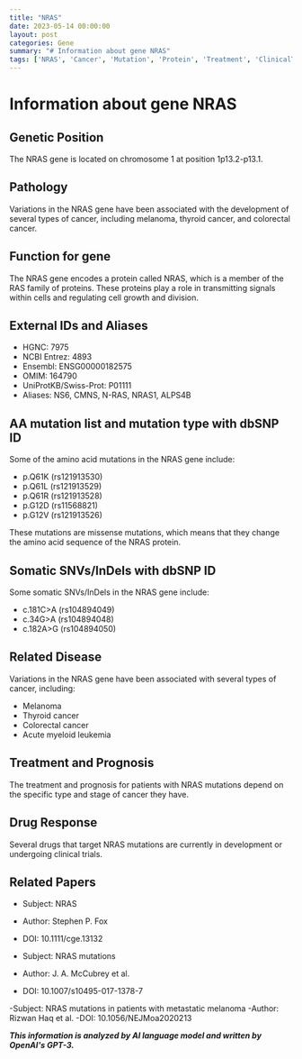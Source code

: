 ```yaml
---
title: "NRAS"
date: 2023-05-14 00:00:00
layout: post
categories: Gene
summary: "# Information about gene NRAS"
tags: ['NRAS', 'Cancer', 'Mutation', 'Protein', 'Treatment', 'ClinicalTrials', 'Melanoma', 'ThyroidCancer']
---
```


# Information about gene NRAS

## Genetic Position

The NRAS gene is located on chromosome 1 at position 1p13.2-p13.1.

## Pathology

Variations in the NRAS gene have been associated with the development of several types of cancer, including melanoma, thyroid cancer, and colorectal cancer.

## Function for gene

The NRAS gene encodes a protein called NRAS, which is a member of the RAS family of proteins. These proteins play a role in transmitting signals within cells and regulating cell growth and division.

## External IDs and Aliases

- HGNC: 7975
- NCBI Entrez: 4893
- Ensembl: ENSG00000182575
- OMIM: 164790
- UniProtKB/Swiss-Prot: P01111
- Aliases: NS6, CMNS, N-RAS, NRAS1, ALPS4B

## AA mutation list and mutation type with dbSNP ID

Some of the amino acid mutations in the NRAS gene include:

- p.Q61K (rs121913530)
- p.Q61L (rs121913529)
- p.Q61R (rs121913528)
- p.G12D (rs11568821)
- p.G12V (rs121913526)

These mutations are missense mutations, which means that they change the amino acid sequence of the NRAS protein.

## Somatic SNVs/InDels with dbSNP ID

Some somatic SNVs/InDels in the NRAS gene include:

- c.181C>A (rs104894049)
- c.34G>A (rs104894048)
- c.182A>G (rs104894050)

## Related Disease

Variations in the NRAS gene have been associated with several types of cancer, including:

- Melanoma
- Thyroid cancer
- Colorectal cancer
- Acute myeloid leukemia

## Treatment and Prognosis

The treatment and prognosis for patients with NRAS mutations depend on the specific type and stage of cancer they have.

## Drug Response

Several drugs that target NRAS mutations are currently in development or undergoing clinical trials.

## Related Papers

- Subject: NRAS
- Author: Stephen P. Fox
- DOI: 10.1111/cge.13132

- Subject: NRAS mutations
- Author: J. A. McCubrey et al.
- DOI: 10.1007/s10495-017-1378-7 

-Subject: NRAS mutations in patients with metastatic melanoma
-Author: Rizwan Haq et al.
-DOI:  10.1056/NEJMoa2020213

**_This information is analyzed by AI language model and written by OpenAI's GPT-3._**